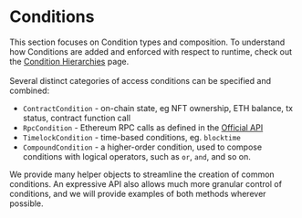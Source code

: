 # Conditions

This section focuses on Condition types and composition. To understand how Conditions are added and enforced with respect to runtime, check out the [Condition Hierarchies](broken-reference) page. \
\
Several distinct categories of access conditions can be specified and combined:&#x20;

* `ContractCondition` - on-chain state, eg NFT ownership, ETH balance, tx status, contract function call
* `RpcCondition` - Ethereum RPC calls as defined in the [Official API](https://ethereum.org/en/developers/docs/apis/json-rpc/#json-rpc-methods)
* `TimelockCondition` - time-based conditions, eg. `blocktime`
* `CompoundCondition` - a higher-order condition, used to compose conditions with logical operators, such as `or`, `and`, and so on.

We provide many helper objects to streamline the creation of common conditions. An expressive API also allows much more granular control of conditions, and we will provide examples of both methods wherever possible.
